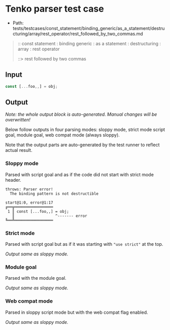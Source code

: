 # Tenko parser test case

- Path: tests/testcases/const_statement/binding_generic/as_a_statement/destructuring/array/rest_operator/rest_followed_by_two_commas.md

> :: const statement : binding generic : as a statement : destructuring : array : rest operator
>
> ::> rest followed by two commas

## Input

`````js
const [...foo,,] = obj;
`````

## Output

_Note: the whole output block is auto-generated. Manual changes will be overwritten!_

Below follow outputs in four parsing modes: sloppy mode, strict mode script goal, module goal, web compat mode (always sloppy).

Note that the output parts are auto-generated by the test runner to reflect actual result.

### Sloppy mode

Parsed with script goal and as if the code did not start with strict mode header.

`````
throws: Parser error!
  The binding pattern is not destructible

start@1:0, error@1:17
╔══╦═════════════════
 1 ║ const [...foo,,] = obj;
   ║                  ^------- error
╚══╩═════════════════

`````

### Strict mode

Parsed with script goal but as if it was starting with `"use strict"` at the top.

_Output same as sloppy mode._

### Module goal

Parsed with the module goal.

_Output same as sloppy mode._

### Web compat mode

Parsed in sloppy script mode but with the web compat flag enabled.

_Output same as sloppy mode._
